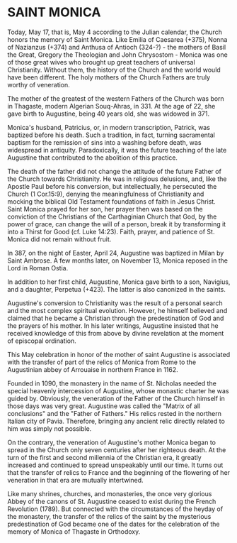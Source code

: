 # SAINT MONICA

Today, May 17, that is, May 4 according to the Julian calendar, the Church honors the memory of Saint Monica. Like Emilia of Caesarea (+375), Nonna of Nazianzus (+374) and Anthusa of Antioch (324-?) - the mothers of Basil the Great, Gregory the Theologian and John Chrysostom - Monica was one of those great wives who brought up great teachers of universal Christianity. Without them, the history of the Church and the world would have been different. The holy mothers of the Church Fathers are truly worthy of veneration.

The mother of the greatest of the western Fathers of the Church was born in Thagaste, modern Algerian Souq-Ahras, in 331. At the age of 22, she gave birth to Augustine, being 40 years old, she was widowed in 371.

Monica's husband, Patricius, or, in modern transcription, Patrick, was baptized before his death. Such a tradition, in fact, turning sacramental baptism for the remission of sins into a washing before death, was widespread in antiquity. Paradoxically, it was the future teaching of the late Augustine that contributed to the abolition of this practice.

The death of the father did not change the attitude of the future Father of the Church towards Christianity. He was in religious delusions, and, like the Apostle Paul before his conversion, but intellectually, he persecuted the Church (1 Cor.15:9), denying the meaningfulness of Christianity and mocking the biblical Old Testament foundations of faith in Jesus Christ. Saint Monica prayed for her son, her prayer then was based on the conviction of the Christians of the Carthaginian Church that God, by the power of grace, can change the will of a person, break it by transforming it into a Thirst for Good (cf. Luke 14:23). Faith, prayer, and patience of St. Monica did not remain without fruit.

In 387, on the night of Easter, April 24, Augustine was baptized in Milan by Saint Ambrose. A few months later, on November 13, Monica reposed in the Lord in Roman Ostia.

In addition to her first child, Augustine, Monica gave birth to a son, Navigius, and a daughter, Perpetua (+423). The latter is also canonized in the saints.

Augustine's conversion to Christianity was the result of a personal search and the most complex spiritual evolution. However, he himself believed and claimed that he became a Christian through the predestination of God and the prayers of his mother. In his later writings, Augustine insisted that he received knowledge of this from above by divine revelation at the moment of episcopal ordination.

This May celebration in honor of the mother of saint Augustine is associated with the transfer of part of the relics of Monica from Rome to the Augustinian abbey of Arrouaise in northern France in 1162.

Founded in 1090, the monastery in the name of St. Nicholas needed the special heavenly intercession of Augustine, whose monastic charter he was guided by. Obviously, the veneration of the Father of the Church himself in those days was very great. Augustine was called the "Matrix of all conclusions" and the "Father of Fathers." His relics rested in the northern Italian city of Pavia. Therefore, bringing any ancient relic directly related to him was simply not possible.

On the contrary, the veneration of Augustine's mother Monica began to spread in the Church only seven centuries after her righteous death. At the turn of the first and second millennia of the Christian era, it greatly increased and continued to spread unspeakably until our time. It turns out that the transfer of relics to France and the beginning of the flowering of her veneration in that era are mutually intertwined.

Like many shrines, churches, and monasteries, the once very glorious Abbey of the canons of St. Augustine ceased to exist during the French Revolution (1789). But connected with the circumstances of the heyday of the monastery, the transfer of the relics of the saint by the mysterious predestination of God became one of the dates for the celebration of the memory of Monica of Thagaste in Orthodoxy.
